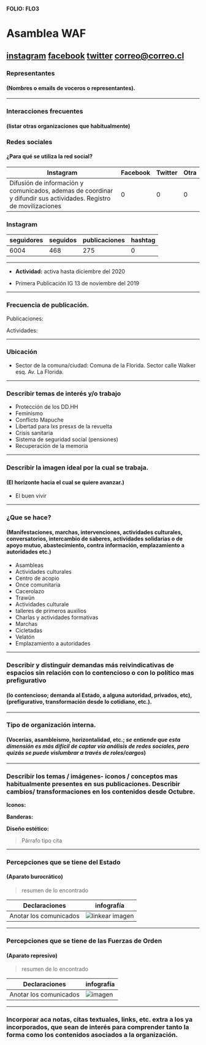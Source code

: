 #### FOLIO: FLO3
# Asamblea WAF

[instagram](https://www.instagram.com/asambleawaf/)
[facebook](https://www.facebook.com/AsambleaWAF)
[twitter]()
<correo@correo.cl>
---

### Representantes
#### (Nombres o emails de voceros o representantes).

---
### Interacciones frecuentes
#### (listar otras organizaciones que habitualmente)

### Redes sociales
#### ¿Para qué se utiliza la red social?
| Instagram | Facebook | Twitter | Otra 
|---|---|---|---|
|Difusión de información y comunicados, ademas de coordinar y difundir sus actividades. Registro de movilizaciones|0|0|0|

### **Instagram**
| seguidores | seguidos | publicaciones | hashtag |
|---|---|---|---|
|6004|468|275|0|

---

* **Actividad:** activa hasta diciembre del 2020  

* Primera Publicación IG 13 de noviembre del 2019

---
### Frecuencia de publicación.

Publicaciones:

Actividades:

---
### Ubicación
* Sector de la comuna/ciudad: Comuna de la Florida. Sector calle Walker esq. Av. La Florida. 

---
### Describir temas de interés y/o trabajo

* Protección de los DD.HH
* Feminismo
* Conflicto Mapuche
* Libertad para lxs presxs de la revuelta
* Crisis sanitaria
* Sistema de seguridad social (pensiones)
* Recuperación de la memoria

---
### Describir la imagen ideal por la cual se trabaja.
#### (El horizonte hacia el cual se quiere avanzar.)

* El buen vivir

---
### ¿Que se hace?
#### (Manifestaciones, marchas, intervenciones, actividades culturales, conversatorios, intercambio de saberes, actividades solidarias o de apoyo mutuo, abastecimiento, contra información, emplazamiento a autoridades etc.)

* Asambleas 
* Actividades culturales
* Centro de acopio 
* Once comunitaria
* Cacerolazo 
* Trawün
* Actividades culturale
* talleres de primeros auxilios
* Charlas y actividades formativas
* Marchas 
* Cicletadas
* Velatón 
* Emplazamiento a autoridades

---
### Describir y distinguir demandas más reivindicativas de espacios sin relación con lo contencioso o con lo político mas prefigurativo
#### (lo contencioso; demanda al Estado, a alguna autoridad, privados, etc), (prefigurativo, transformación desde lo cotidiano, etc.).

---
### Tipo de organización interna.
#### (Vocerías, asambleísmo, horizontalidad, etc.; *se entiende que esta dimensión es más difícil de captar vía análisis de redes sociales, pero quizás se puede vislumbrar a través de roles/cargos*)

---
### Describir los temas / imágenes- iconos / conceptos mas habitualmente presentes en sus publicaciones. Describir cambios/ transformaciones en los contenidos desde Octubre.

**Iconos:**

**Banderas:**

**Diseño estético:**

> Párrafo tipo cita 

---
### Percepciones que se tiene del Estado
#### (Aparato burocrático)
> resumen de lo encontrado

| Declaraciones | infografía | 
|---|---|
|Anotar los comunicados | ![linkear imagen]() |

---
### Percepciones que se tiene de las Fuerzas de Orden
#### (Aparato represivo)
> resumen de lo encontrado

| Declaraciones | infografía | 
|---|---|
|Anotar los comunicados | ![imagen]() |


---
### Incorporar aca notas, citas textuales, links, etc. extra a los ya incorporados, que sean de interés para comprender tanto la forma como los contenidos asociados a la organización.
